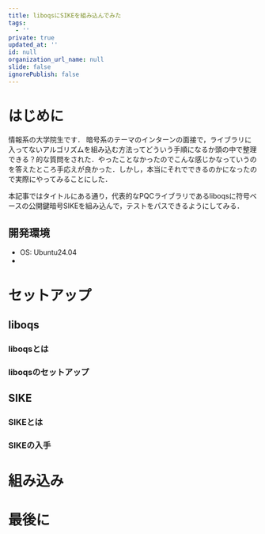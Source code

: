 ```yaml
---
title: liboqsにSIKEを組み込んでみた
tags:
  - ''
private: true
updated_at: ''
id: null
organization_url_name: null
slide: false
ignorePublish: false
---
```

# はじめに
情報系の大学院生です．
暗号系のテーマのインターンの面接で，ライブラリに入ってないアルゴリズムを組み込む方法ってどういう手順になるか頭の中で整理できる？的な質問をされた．やったことなかったのでこんな感じかなっていうのを答えたところ手応えが良かった．しかし，本当にそれでできるのかになったので実際にやってみることにした．

本記事ではタイトルにある通り，代表的なPQCライブラリであるliboqsに符号ベースの公開鍵暗号SIKEを組み込んで，テストをパスできるようにしてみる．

## 開発環境
- OS: Ubuntu24.04
- 

# セットアップ

## liboqs
### liboqsとは


### liboqsのセットアップ




## SIKE
### SIKEとは




### SIKEの入手



# 組み込み






# 最後に


